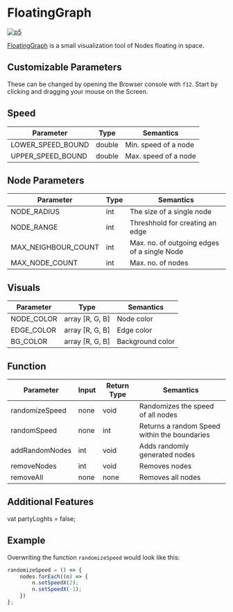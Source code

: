 # FloatingGraph

[![p5](https://p5js.org/assets/img/p5js.svg)](https://p5js.org/)

[FloatingGraph](https://erencan-02.github.io/FloatingGraph/) is a small visualization tool of Nodes floating in space.


## Customizable Parameters

These can be changed by opening the Browser console with `f12`. Start by clicking and dragging your mouse on the Screen.


## Speed

| Parameter | Type | Semantics |
| --- | --- | --- | 
|LOWER_SPEED_BOUND | double | Min. speed of a node|
|UPPER_SPEED_BOUND | double | Max. speed of a node|


## Node Parameters

| Parameter | Type | Semantics |
| --- | --- | --- | 
|NODE_RADIUS | int | The size of a single node|
|NODE_RANGE  | int | Threshhold for creating an edge|
|MAX_NEIGHBOUR_COUNT  | int | Max. no. of outgoing edges of a single Node|
|MAX_NODE_COUNT | int | Max. no. of nodes |


## Visuals

| Parameter | Type | Semantics |
| --- | --- | --- | 
|NODE_COLOR | array [R, G, B] | Node color|
|EDGE_COLOR | array [R, G, B] | Edge color|
|BG_COLOR| 	  array [R, G, B] | Background color|


## Function

| Parameter | Input | Return Type | Semantics |
| --- | --- | --- | --- |
|randomizeSpeed | none | void | Randomizes the speed of all nodes |
|randomSpeed | none | int | Returns a random Speed within the boundaries |
|addRandomNodes | int | void | Adds randomly generated nodes |
|removeNodes | int | void | Removes nodes |
|removeAll | none | none | Removes all nodes |


## Additional Features
vat partyLoghts = false;


## Example
Overwriting the function `randomizeSpeed` would look like this:

```js
randomizeSpeed = () => {
	nodes.forEach((n) => {
		n.setSpeedX(2);
		n.setSpeedX(-1);
	})
};
```
